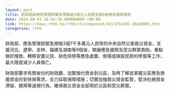 ```yaml
---
layout: post
title: 財政部與應急管理部緊急預撥逾3億元人民幣支援9省應急搶險救助
date: 2024-08-01 18:54:38.000000000 +08:00
link: https://news.rthk.hk/rthk/ch/component/k2/1764292-20240801.htm
categories: rthk
---
```


財政部、應急管理部緊急預撥3億7千多萬元人民幣的中央自然災害救災資金，支援河北、遼寧、吉林、福建及湖南等9個省，開展應急搶險及受災群眾救助，重點做好搜救、轉移安置災民、排危除險等應急處置、倒塌或損毀民房的修復等工作，最大限度減少人員傷亡。

財政部要求有關省份的財政廳，加緊撥付資金到災區，及時了解並掌握災區應急救援資金的安排與需求，全力採取保障措施；切實加強救災資金監管，堅決杜絕資金滯留、挪用等違規行為，確保救災資金全部用於災區和受災群眾。

